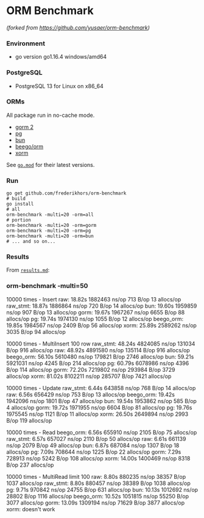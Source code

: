 # ORM Benchmark

_(forked from https://github.com/yusaer/orm-benchmark)_

### Environment

- go version go1.16.4 windows/amd64

### PostgreSQL

- PostgreSQL 13 for Linux on x86_64

### ORMs

All package run in no-cache mode.

- [gorm 2](https://github.com/go-gorm/gorm)
- [pg](https://github.com/go-pg/pg)
- [bun](https://github.com/uptrace/bun)
- [beego/orm](https://github.com/astaxie/beego/tree/master/orm)
- [xorm](https://github.com/xormplus/xorm)

See [`go.mod`](https://github.com/frederikhors/orm-benchmark/blob/master/go.mod) for their latest versions.

### Run

```shell
go get github.com/frederikhors/orm-benchmark
# build
go install
# all
orm-benchmark -multi=20 -orm=all
# portion
orm-benchmark -multi=20 -orm=gorm
orm-benchmark -multi=20 -orm=pg
orm-benchmark -multi=20 -orm=bun
# ... and so on...
```

### Results

From [`results.md`](https://github.com/frederikhors/orm-benchmark/tree/master/results.md):


### orm-benchmark -multi=50

 10000 times - Insert
       raw:    18.82s      1882463 ns/op     713 B/op     13 allocs/op
  raw_stmt:    18.87s      1886864 ns/op     720 B/op     14 allocs/op
       bun:    19.60s      1959859 ns/op     907 B/op     13 allocs/op
      gorm:    19.67s      1967267 ns/op    6655 B/op     88 allocs/op
        pg:    19.74s      1974130 ns/op    1055 B/op     12 allocs/op
 beego_orm:    19.85s      1984567 ns/op    2409 B/op     56 allocs/op
      xorm:    25.89s      2589262 ns/op    3035 B/op     94 allocs/op

 10000 times - MultiInsert 100 row
  raw_stmt:    48.24s      4824085 ns/op  131034 B/op    916 allocs/op
       raw:    48.92s      4891580 ns/op  135114 B/op    916 allocs/op
 beego_orm:    56.10s      5610480 ns/op  179821 B/op   2746 allocs/op
       bun:    59.21s      5921031 ns/op    4245 B/op    214 allocs/op
        pg:    60.79s      6078986 ns/op    4396 B/op    114 allocs/op
      gorm:    72.20s      7219802 ns/op  293984 B/op   3729 allocs/op
      xorm:    81.02s      8102211 ns/op  285707 B/op   7421 allocs/op

 10000 times - Update
  raw_stmt:     6.44s       643858 ns/op     768 B/op     14 allocs/op
       raw:     6.56s       656429 ns/op     753 B/op     13 allocs/op
 beego_orm:    19.42s      1942096 ns/op    1801 B/op     47 allocs/op
       bun:    19.54s      1953862 ns/op     585 B/op      4 allocs/op
      gorm:    19.72s      1971955 ns/op    6604 B/op     81 allocs/op
        pg:    19.76s      1975545 ns/op    1121 B/op     11 allocs/op
      xorm:    26.50s      2649894 ns/op    2993 B/op    119 allocs/op

 10000 times - Read
 beego_orm:     6.56s       655910 ns/op    2105 B/op     75 allocs/op
  raw_stmt:     6.57s       657027 ns/op    2110 B/op     50 allocs/op
       raw:     6.61s       661139 ns/op    2079 B/op     49 allocs/op
       bun:     6.87s       687084 ns/op    1307 B/op     18 allocs/op
        pg:     7.09s       708644 ns/op    1225 B/op     22 allocs/op
      gorm:     7.29s       728913 ns/op    5242 B/op    108 allocs/op
      xorm:    14.00s      1400469 ns/op    8318 B/op    237 allocs/op

 10000 times - MultiRead limit 100
       raw:     8.80s       880235 ns/op   38357 B/op   1037 allocs/op
  raw_stmt:     8.80s       880457 ns/op   38389 B/op   1038 allocs/op
        pg:     9.71s       970842 ns/op   24755 B/op    631 allocs/op
       bun:    10.13s      1012692 ns/op   28802 B/op   1116 allocs/op
 beego_orm:    10.52s      1051815 ns/op   55250 B/op   3077 allocs/op
      gorm:    13.09s      1309194 ns/op   71629 B/op   3877 allocs/op
      xorm:     doesn't work
